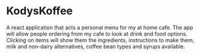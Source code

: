 # KodysKoffee
A react application that acts a personal menu for my at home cafe. The app will allow people ordering from my cafe to look at drink and food options. Clicking on items will show them the ingredients, instructions to make them, milk and non-dairy alternatives, coffee bean types and syrups available. 
